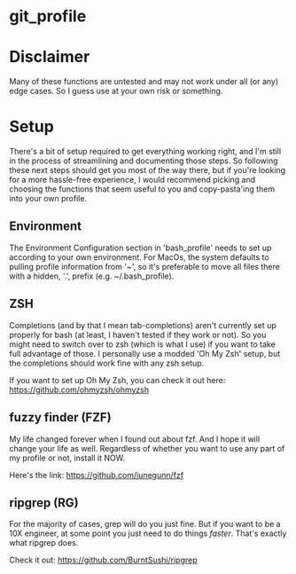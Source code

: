 # git_profile
# Disclaimer
Many of these functions are untested and may not work under all (or any) edge cases. So I guess use at your own risk or something.

# Setup
There's a bit of setup required to get everything working right, and I'm still in the process of streamlining and documenting those steps. So following these next steps should get you most of the way there, but if you're looking for a more hassle-free experience, I would recommend picking and choosing the functions that seem useful to you and copy-pasta'ing them into your own profile.

## Environment
The Environment Configuration section in 'bash_profile' needs to set up according to your own environment. For MacOs, the system defaults to pulling profile information from '~', so it's preferable to move all files there with a hidden, '.', prefix (e.g. ~/.bash_profile).

## ZSH
Completions (and by that I mean tab-completions) aren't currently set up properly for bash (at least, I haven't tested if they work or not). So you might need to switch over to zsh (which is what I use) if you want to take full advantage of those. I personally use a modded 'Oh My Zsh' setup, but the completions should work fine with any zsh setup. 

If you want to set up Oh My Zsh, you can check it out here: https://github.com/ohmyzsh/ohmyzsh

## fuzzy finder (FZF)
My life changed forever when I found out about fzf. And I hope it will change your life as well. Regardless of whether you want to use any part of my profile or not, install it NOW. 

Here's the link: https://github.com/junegunn/fzf

## ripgrep (RG)
For the majority of cases, grep will do you just fine. But if you want to be a 10X engineer, at some point you just need to do things _faster_. That's exactly what ripgrep does. 

Check it out: https://github.com/BurntSushi/ripgrep
